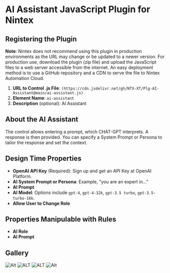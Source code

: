 # AI Assistant JavaScript Plugin for Nintex

## Registering the Plugin

**Note**: Nintex does not recommend using this plugin in production environments as the URL may change or be updated to a newer version. For production use, download the plugin (zip file) and upload the JavaScript files to a web server accessible from the internet. An easy deployment method is to use a GitHub repository and a CDN to serve the file to Nintex Automation Cloud.

1. **URL to Control .js File**: `(https://cdn.jsdelivr.net/gh/NTX-XT/Plg-AI-Assistant@main/ai-assistant.js)`
2. **Element Name**: `ai-assistant`
3. **Description** (optional): AI Assistant

## About the AI Assistant

The control allows entering a prompt, which CHAT-GPT interprets. A response is then provided. You can specify a System Prompt or Persona to tailor the response and set the context.

## Design Time Properties

- **OpenAI API Key** (Required): Sign up and get an API Key at OpenAI Platform.
- **AI System Prompt or Persona**: Example, "you are an expert in..."
- **AI Prompt**
- **AI Model**: Options include `gpt-4`, `gpt-4-32k`, `gpt-3.5 turbo`, `gpt-3.5-turbo-16k`.
- **Allow User to Change Role**

## Properties Manipulable with Rules

- **AI Role**
- **AI Prompt**

## Gallery

![Alt](https://ntxtemplatestorage.blob.core.windows.net/assets/Plugins/ai-assistant/thumbnail_image004.jpg)
![ALT](https://ntxtemplatestorage.blob.core.windows.net/assets/Plugins/ai-assistant/thumbnail_image005.jpg)
![ALT](https://ntxtemplatestorage.blob.core.windows.net/assets/Plugins/ai-assistant/thumbnail_image006.jpg)
![Alt](https://ntxtemplatestorage.blob.core.windows.net/assets/Plugins/ai-assistant/thumbnail_image007.jpg)
